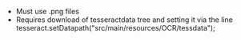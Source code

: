 - Must use .png files
- Requires download of tesseractdata tree and setting it via the line         tesseract.setDatapath("src/main/resources/OCR/tessdata");
